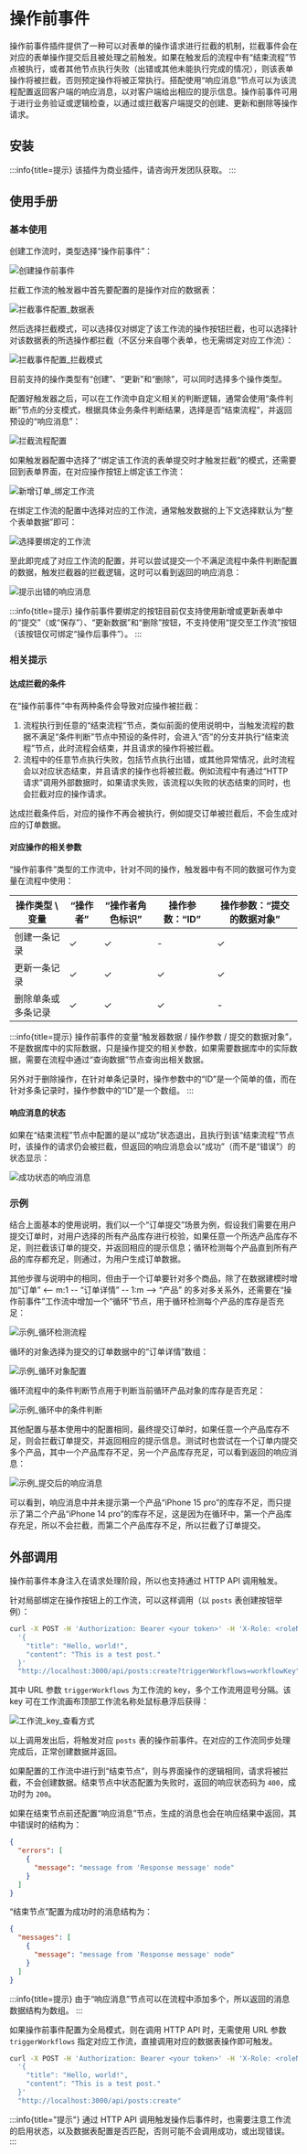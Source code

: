 # 操作前事件

操作前事件插件提供了一种可以对表单的操作请求进行拦截的机制，拦截事件会在对应的表单操作提交后且被处理之前触发。如果在触发后的流程中有“结束流程”节点被执行，或者其他节点执行失败（出错或其他未能执行完成的情况），则该表单操作将被拦截，否则预定操作将被正常执行。搭配使用“响应消息”节点可以为该流程配置返回客户端的响应消息，以对客户端给出相应的提示信息。操作前事件可用于进行业务验证或逻辑检查，以通过或拦截客户端提交的创建、更新和删除等操作请求。

## 安装

:::info{title=提示}
该插件为商业插件，请咨询开发团队获取。
:::

## 使用手册

### 基本使用

创建工作流时，类型选择“操作前事件”：

![创建操作前事件](https://static-docs.nocobase.com/2add03f2bdb0a836baae5fe9864fc4b6.png)

拦截工作流的触发器中首先要配置的是操作对应的数据表：

![拦截事件配置_数据表](https://static-docs.nocobase.com/8f7122caca8159d334cf776f838d53d6.png)

然后选择拦截模式，可以选择仅对绑定了该工作流的操作按钮拦截，也可以选择针对该数据表的所选操作都拦截（不区分来自哪个表单，也无需绑定对应工作流）：

![拦截事件配置_拦截模式](https://static-docs.nocobase.com/145a7f7c3ba440bb6ca93a5ee84f16e2.png)

目前支持的操作类型有“创建”、“更新”和“删除”，可以同时选择多个操作类型。

配置好触发器之后，可以在工作流中自定义相关的判断逻辑，通常会使用“条件判断”节点的分支模式，根据具体业务条件判断结果，选择是否“结束流程”，并返回预设的“响应消息”：

![拦截流程配置](https://static-docs.nocobase.com/cfddda5d8012fd3d0ca09f04ea610539.png)

如果触发器配置中选择了“绑定该工作流的表单提交时才触发拦截”的模式，还需要回到表单界面，在对应操作按钮上绑定该工作流：

![新增订单_绑定工作流](https://static-docs.nocobase.com/bae3931e60f9bcc51bbc222e40e891e5.png)

在绑定工作流的配置中选择对应的工作流，通常触发数据的上下文选择默认为“整个表单数据”即可：

![选择要绑定的工作流](https://static-docs.nocobase.com/78e2f023029bd570c91ee4cd19b7a0a7.png)

至此即完成了对应工作流的配置，并可以尝试提交一个不满足流程中条件判断配置的数据，触发拦截器的拦截逻辑，这时可以看到返回的响应消息：

![提示出错的响应消息](https://static-docs.nocobase.com/06bd4a6b6ec499c853f0c39987f63a6a.png)

:::info{title=提示}
操作前事件要绑定的按钮目前仅支持使用新增或更新表单中的“提交”（或“保存”）、“更新数据”和“删除”按钮，不支持使用“提交至工作流”按钮（该按钮仅可绑定“操作后事件”）。
:::

### 相关提示

#### 达成拦截的条件

在“操作前事件”中有两种条件会导致对应操作被拦截：

1. 流程执行到任意的“结束流程”节点，类似前面的使用说明中，当触发流程的数据不满足“条件判断”节点中预设的条件时，会进入“否”的分支并执行“结束流程”节点，此时流程会结束，并且请求的操作将被拦截。
2. 流程中的任意节点执行失败，包括节点执行出错，或其他异常情况，此时流程会以对应状态结束，并且请求的操作也将被拦截。例如流程中有通过“HTTP 请求”调用外部数据时，如果请求失败，该流程以失败的状态结束的同时，也会拦截对应的操作请求。

达成拦截条件后，对应的操作不再会被执行，例如提交订单被拦截后，不会生成对应的订单数据。

#### 对应操作的相关参数

“操作前事件”类型的工作流中，针对不同的操作，触发器中有不同的数据可作为变量在流程中使用：

| 操作类型 \\ 变量   | “操作者” | “操作者角色标识” | 操作参数：“ID” | 操作参数：“提交的数据对象” |
| ------------------ | -------- | ---------------- | -------------- | -------------------------- |
| 创建一条记录       | ✓        | ✓                | -              | ✓                          |
| 更新一条记录       | ✓        | ✓                | ✓              | ✓                          |
| 删除单条或多条记录 | ✓        | ✓                | ✓              | -                          |

:::info{title=提示}
操作前事件的变量“触发器数据 / 操作参数 / 提交的数据对象”，不是数据库中的实际数据，只是操作提交的相关参数，如果需要数据库中的实际数据，需要在流程中通过“查询数据”节点查询出相关数据。

另外对于删除操作，在针对单条记录时，操作参数中的“ID”是一个简单的值，而在针对多条记录时，操作参数中的“ID”是一个数组。
:::

#### 响应消息的状态

如果在“结束流程”节点中配置的是以“成功”状态退出，且执行到该“结束流程”节点时，该操作的请求仍会被拦截，但返回的响应消息会以“成功”（而不是“错误”）的状态显示：

![成功状态的响应消息](https://static-docs.nocobase.com/9559bbf56067144759451294b18c790e.png)

### 示例

结合上面基本的使用说明，我们以一个“订单提交”场景为例，假设我们需要在用户提交订单时，对用户选择的所有产品库存进行校验，如果任意一个所选产品库存不足，则拦截该订单的提交，并返回相应的提示信息；循环检测每个产品直到所有产品的库存都充足，则通过，为用户生成订单数据。

其他步骤与说明中的相同，但由于一个订单要针对多个商品，除了在数据建模时增加“订单” <-- m:1 -- “订单详情” -- 1:m --> “产品” 的多对多关系外，还需要在“操作前事件”工作流中增加一个“循环”节点，用于循环检测每个产品的库存是否充足：

![示例_循环检测流程](https://static-docs.nocobase.com/8307de47d5629595ab6cf00f8aa898e3.png)

循环的对象选择为提交的订单数据中的“订单详情”数组：

![示例_循环对象配置](https://static-docs.nocobase.com/ed662b54cc1f5425e2b472053f89baba.png)

循环流程中的条件判断节点用于判断当前循环产品对象的库存是否充足：

![示例_循环中的条件判断](https://static-docs.nocobase.com/4af91112934b0a04a4ce55e657c0833b.png)

其他配置与基本使用中的配置相同，最终提交订单时，如果任意一个产品库存不足，则会拦截订单提交，并返回相应的提示信息。测试时也尝试在一个订单内提交多个产品，其中一个产品库存不足，另一个产品库存充足，可以看到返回的响应消息：

![示例_提交后的响应消息](https://static-docs.nocobase.com/dd9e81084aa237bda0241d399ac19270.png)

可以看到，响应消息中并未提示第一个产品“iPhone 15 pro”的库存不足，而只提示了第二个产品“iPhone 14 pro”的库存不足，这是因为在循环中，第一个产品库存充足，所以不会拦截，而第二个产品库存不足，所以拦截了订单提交。

## 外部调用

操作前事件本身注入在请求处理阶段，所以也支持通过 HTTP API 调用触发。

针对局部绑定在操作按钮上的工作流，可以这样调用（以 `posts` 表创建按钮举例）：

```bash
curl -X POST -H 'Authorization: Bearer <your token>' -H 'X-Role: <roleName>' -d \
  '{
    "title": "Hello, world!",
    "content": "This is a test post."
  }'
  "http://localhost:3000/api/posts:create?triggerWorkflows=workflowKey"
```

其中 URL 参数 `triggerWorkflows` 为工作流的 key，多个工作流用逗号分隔。该 key 可在工作流画布顶部工作流名称处鼠标悬浮后获得：

![工作流_key_查看方式](https://static-docs.nocobase.com/20240426135108.png)

以上调用发出后，将触发对应 `posts` 表的操作前事件。在对应的工作流同步处理完成后，正常创建数据并返回。

如果配置的工作流中进行到“结束节点”，则与界面操作的逻辑相同，请求将被拦截，不会创建数据。结束节点中状态配置为失败时，返回的响应状态码为 `400`，成功时为 `200`。

如果在结束节点前还配置“响应消息”节点，生成的消息也会在响应结果中返回，其中错误时的结构为：

```json
{
  "errors": [
    {
      "message": "message from 'Response message' node"
    }
  ]
}
```

“结束节点”配置为成功时的消息结构为：

```json
{
  "messages": [
    {
      "message": "message from 'Response message' node"
    }
  ]
}
```

:::info{title=提示}
由于“响应消息”节点可以在流程中添加多个，所以返回的消息数据结构为数组。
:::

如果操作前事件配置为全局模式，则在调用 HTTP API 时，无需使用 URL 参数 `triggerWorkflows` 指定对应工作流，直接调用对应的数据表操作即可触发。

```bash
curl -X POST -H 'Authorization: Bearer <your token>' -H 'X-Role: <roleName>' -d \
  '{
    "title": "Hello, world!",
    "content": "This is a test post."
  }'
  "http://localhost:3000/api/posts:create"
```

:::info{title="提示"}
通过 HTTP API 调用触发操作后事件时，也需要注意工作流的启用状态，以及数据表配置是否匹配，否则可能不会调用成功，或出现错误。
:::
